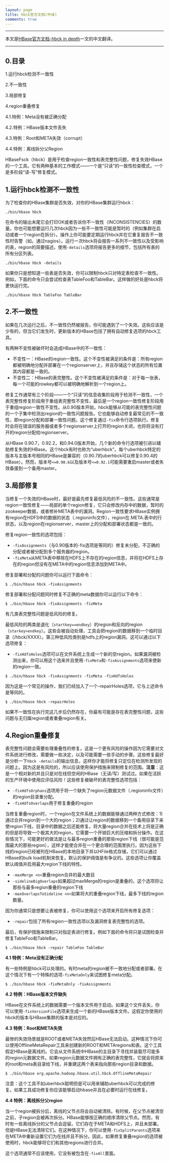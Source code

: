 ```yaml
---
layout: page
title: hbck官方文档(中译)
comments: true
---
```


---

本文是[HBase官方文档-hbck in depth](http://hbase.apache.org/0.94/book/hbck.in.depth.html)一文的中文翻译。

---

## 0.目录

1.运行hbck检测不一致性

2.不一致性

3.局部修复

4.region重叠修复

4.1.特例：Meta没有被正确分配

4.2.特例：HBase版本文件丢失

4.3.特例：Root和META失效（corrupt）

4.4.特例：离线拆分父Region

HBaseFsck（hbck）是用于检查region一致性和表完整性问题，修复失效HBase的一个工具。它有两种基本的工作模式——一个是“只读”的一致性检查模式，一个是多阶段“读-写”修复模式。

## 1.运行hbck检测不一致性
为了检查你的HBase集群是否失效，对你的HBase集群运行hbck：

`./bin/hbase hbck`

在命令的输出末尾它会打印OK或者告诉你不一致性（INCONSISTENCIES）的数量。你也可能想要运行几次hbck因为一些不一致性可能是暂时的（例如集群在启动或者一个region在拆分）。操作上你可能要定期运行hbck并在它重复报告不一致性时告警（如，通过nagios）。运行一次hbck将会报告一系列不一致性以及受影响的表，region的简要描述。使用`-details`选项将报告更多的细节，包括所有表的所有分区列表。

`./bin/hbase hbck -details`

如果你只是想知道一些表是否失效，你可以限制hbck只对特定表检查不一致性。例如，下面的命令只会尝试检查表TableFoo和TableBar。这样做的好处是hbck将更快运行完。

`./bin/hbase hbck TableFoo TableBar`

## 2.不一致性
如果在几次运行之后，不一致性仍然被报告，你可能遇到了一个失效。这些应该是少有的，但当它们发生时，更新版本的HBase包括了拥有自动修复选项的hbck工具。

有两种不变性被破坏时会造成HBase中的不一致性：

- 不变性一：HBase的region一致性。这个不变性被满足的条件是：所有region都被明确地分配并部署在一个regionserver上，并且存储这个状态的所有位置其内容都是一致的。
- 不变性二：HBase的表完整性。这个不变性被满足的条件是：对于每一张表，每一个可能的rowkey都可以被明确地解析到一个region上。

修复工作通常有三个阶段——一个“只读”的信息收集阶段用于检测不一致性，一个表完整性修复阶段用于重组表完整性不变性，最后是一个region一致性修复阶段用于重组region一致性不变性。从0.90版本开始，hbck能够从可能的表完整性问题的一个子集中检测出region的一致性问题报告。它也能够自动修复最常见的不一致性，即region分配和部署一致性问题。这个修复通过`-fix`命令行选项执行。修复时会将在错误的服务器或者多个regionserver上打开的region关闭，也将将没有打开的region分配给regionserver。

从HBase 0.90.7，0.92.2，和0.94.0版本开始，几个新的命令行选项被引进以辅助修复失效的HBase。这个hbck有时也称为“uberhbck”。每个uberhbck特定的版本与主版本号相同的HBase是兼容的（0.90.7的uberhbck可以修复0.90.4的HBase）。然而，版本号`<=0.90.6`以及版本号`<=0.92.1`可能需要重启master或者失效备援到一个备用master。

## 3.局部修复
当修复一个失效的HBase时，最好是最先修复最低风险的不一致性。这些通常是region一致性修复——局部的单个region修复，它只会修改内存中的数据，暂时的zookeeper数据，或者修补META表中的漏洞。Region一致性要求HBase实例拥有region在HDFS中的数据的状态（.regioninfo文件），region在.META.表中的行状态，以及region在regionserver，master上的分配和部署状态都是一致的。

修复region一致性的选项包括：

- `-fixAssignments`（与0.90版本的-fix选项是等同的）修复未分配，不正确的分配或者被分配到多个服务器的region。
- `-fixMeta`从META表中移除在HDFS上不存在的region信息，并将在HDFS上存在的region但没有在META中的region信息添加到META中。

修复部署和分配的问题你可以运行下面命令：

`$ ./bin/hbase hbck -fixAssignments`

修复部署和分配问题同时修复不正确的meta数据你可以运行以下命令：

`$ ./bin/hbase hbck -fixAssignments -fixMeta`

有几类表完整性问题是低风险的修复。

最低风险的两类是退化（`startkey==endkey`）的region和反向的region（`starkey>endkey`）。这些会被自动处理，工具会把region的数据移到一个临时目录（/hbck/XXXX）。第三种低风险类别是hdfs上的region漏洞。这可以通过以下选项修复：

- `-fixHdfsHoles`选项可以在文件系统上生成一个新的空region。如果漏洞被检测出来，你可以用这个选来并且使用`-fixMeta`和`-fixAssignments`选项来使新的region一致。

`$ ./bin/hbase hbck -fixAssignments -fixMeta -fixHdfsHoles`

因为这是一个常见的操作，我们已经加入了一个-repairHoles选项，它与上述命令是等同的。

`$ ./bin/hbase hbck -repairHoles`

如果不一致性在执行完这几步后仍然存在，你最有可能是存在表完整性问题，这些问题与无归属region或者重叠region有关。

## 4.Region重叠修复
表完整性问题会需要处理重叠性的修复。这是一个更有风险的操作因为它需要对文件系统进行修改，需要做一些决定，以及可能需要一些手动的步骤。这些修复最好是分析一下`hbck -details`的输出信息，这样你才能将修复只定位在检测所发现的问题上。因为这是有风险的，所以应该使用保护措施来限制修复的范围。**注意**：这是一个相对新的并且只是对在线但空闲的HBase（无读/写）测试过。如果在活跃的生产环境中使用应评估风险！这些修复被破坏的表完整性选项包括：

- `-fixHdfsOrphans`选项用于将一个缺失了region元数据文件（.regioninfo文件）的region目录重分配。
- `-fixHdfsOverlaps`用于修复重叠的region

当修复重叠region时，一个region在文件系统上的数据能够通过两种方式修改：1)通过合并region到一个大的region；2)通过让region的数据移到一个备用目录下来使region下线，目录中的数据之后还能修复。将大量region合并在技术上将是正确的但是将导致一个极其大的region，它需要一个开销巨大的压缩和拆分操作。在这些情况下，可能更好的做法是让与最多region重叠的那些region下线（很可能是范围最大的那些region），这样才能使合并在一个更合理的范围里执行。因为这些下线的region已经被列在HBase的本地目录下并以HFile格式存储，它们可以通过HBase的bulk load机制来恢复。默认的保护阈值是有争议的。这些选项让你覆盖默认阈值并启用最大region下线的特性。

- `-maxMerge <n>`重叠region合并的最大数目
- `-sidelineBigOverlaps`如果超过maxMerge的region是重叠的，这个选项将让那些与最多region重叠的region下线
- `-maxOverlapsToSideline <n>`如果将大的重叠region下线，最多下线的region数量。

因为你通常只是想要让表被修复，你可以使用这个选项来开启所有修复选项：

- `-repair`包括了所有region一致性选项以及漏洞修复表完整性的选项。

最后，有保护措施来限制只对指定表进行修复。例如下面的命令将只是试图检查并修复TableFoo和TableBar。

`$ ./bin/hbase hbck -repair TableFoo TableBar`

**4.1 特例：Meta没有正确分配**

有一些特例是hbck可以处理的。有时meta的region被不一致地分配或者部署。在这个情况下有一个特殊的选项`-fixMetaOnly`来试图修复meta分配。

`$ ./bin/hbase hbck -fixMetaOnly -fixAssignments`

**4.2 特例：HBase版本文件缺失**

HBase在文件系统上的数据需要一个版本文件用于启动。如果这个文件丢失，你可以使用`-fixVersionFile`选项来生成一个新的HBase版本文件。这假定你使用的hbck的版本与HBase集群的版本是对应的。

**4.3 特例：Root和META失效**

最惨的失效场景就是ROOT或者META失效然后HBase无法启动。这种情况下你可以使用OfflineMetaRepair工具来创建新的ROOT和METAregions和表。这个工具假定HBase是离线的。它会从文件系统中HBase的主目录下寻找并装载尽可能多的region元数据文件。如果region元数据文件拥有正确的表完整性，它就会将原来的root和meta表目录给下线，并重建这两个表来指向那些region目录和数据。

`$ ./bin/hbase org.apache.hadoop.hbase.util.hbck.OfflineMetaRepair`

注意：这个工具不如uberhbck聪明但是可以用来辅助uberhbck可以完成的修复。如果工具成功修复你应该能够启动hbase并且在必要时运行在线修复。

**4.4 特例：离线拆分父region**

当一个region被拆分后，离线的父节点将会自动被清除。有时候，在父节点被清空之前，子region会被再次拆分。HBase能够按正确的顺序清除父节点。然而，有时有一些离线拆分的父节点会逗留。它们存在于META和HDFS上，并且未部署。但是HBase无法清除它们。在这种情况下，你可以使用`-fixSplitParents`选项来在META中重新设置它们为在线并且不拆分。因此，如果修复重叠region的选项被使用时，hbck能够将它们和其他regions进行合并。

这个选项通常不应该使用，它没有被包含在`-fixAll`里面。
